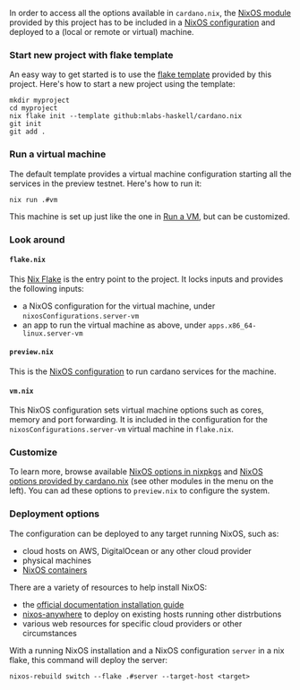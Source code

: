 In order to access all the options available in `cardano.nix`, the [NixOS module](https://zero-to-nix.com/concepts/nixos#modules) provided by this project has to be included in a [NixOS configuration](https://zero-to-nix.com/concepts/nixos#configuration) and deployed to a (local or remote or virtual) machine.

### Start new project with flake template

An easy way to get started is to use the [flake template](https://zero-to-nix.com/concepts/flakes#templates) provided by this project. Here's how to start a new project using the template:

```
mkdir myproject
cd myproject
nix flake init --template github:mlabs-haskell/cardano.nix
git init
git add .
```

### Run a virtual machine

The default template provides a virtual machine configuration starting all the services in the preview testnet. Here's how to run it:

`nix run .#vm`

This machine is set up just like the one in [Run a VM](vm.md), but can be customized.

### Look around

#### `flake.nix`

This [Nix Flake](https://zero-to-nix.com/concepts/flakes) is the entry point to the project. It locks inputs and provides the following inputs:

- a NixOS configuration for the virtual machine, under `nixosConfigurations.server-vm`
- an app to run the virtual machine as above, under `apps.x86_64-linux.server-vm`

#### `preview.nix`

This is the [NixOS configuration](https://zero-to-nix.com/concepts/nixos#configuration) to run cardano services for the machine.

#### `vm.nix`

This NixOS configuration sets virtual machine options such as cores, memory and port forwarding. It is included in the configuration for the `nixosConfigurations.server-vm` virtual machine in `flake.nix`.

### Customize

To learn more, browse available [NixOS options in nixpkgs](https://search.nixos.org/options) and [NixOS options provided by cardano.nix](../reference/module-options/cardano.md) (see other modules in the menu on the left). You can ad these options to `preview.nix` to configure the system.

### Deployment options

The configuration can be deployed to any target running NixOS, such as:

- cloud hosts on AWS, DigitalOcean or any other cloud provider
- physical machines
- [NixOS containers](https://nixos.org/manual/nixos/stable/#sec-declarative-containers)

There are a variety of resources to help install NixOS:

- the [official documentation installation guide](https://nixos.org/manual/nixos/stable/#ch-installation)
- [nixos-anywhere](https://nix-community.github.io/nixos-anywhere/quickstart.html) to deploy on existing hosts running other distrbutions
- various web resources for specific cloud providers or other circumstances

With a running NixOS installation and a NixOS configuration `server` in a nix flake, this command will deploy the server:

`nixos-rebuild switch --flake .#server --target-host <target>`
